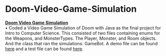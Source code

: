 # Doom-Video-Game-Simulation

<p><a href = "https://github.com/YaakovBaker/Projects/tree/main/YeshivaUniversityCS/IntroToCS/Doom/assignment9/edu/yu/cs/intro/doomGame"><Strong>Doom Video Game Simulation</Strong></a>
  <br>•	Coded a Video Game Simulation of Doom with Java as the final project for Intro to Computer Science. This consisted of two files containing enums for the Weapons, and MonsterTypes. The Player, Monster, and Room objects. And the class that ran the simulations: GameBot. A demo file can be found <a href = "https://github.com/YaakovBaker/Projects/blob/main/YeshivaUniversityCS/IntroToCS/Doom/assignment9/edu/yu/cs/intro/doomGame/GameBotDemo.java">here</a> and a test file can be found <a href = "https://github.com/YaakovBaker/Projects/blob/main/YeshivaUniversityCS/IntroToCS/Doom/assignment9/edu/yu/cs/intro/doomGame/Assignment9Tests.java">here</a>.</p> 
